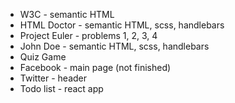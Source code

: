 - W3C - semantic HTML
- HTML Doctor - semantic HTML, scss, handlebars
- Project Euler - problems 1, 2, 3, 4
- John Doe - semantic HTML, scss, handlebars
- Quiz Game
- Facebook - main page (not finished)
- Twitter - header
- Todo list -  react app